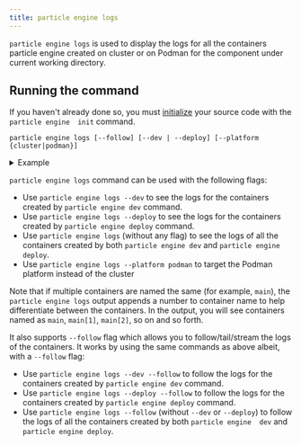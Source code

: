 ```yaml
---
title: particle engine logs
---
```


`particle engine logs` is used to display the logs for all the containers particle engine created on cluster or on Podman for the component under current working 
directory.

## Running the command 

If you haven't already done so, you must [initialize](../command-reference/init) your source code with the `particle engine 
init` command. 

```shell
particle engine logs [--follow] [--dev | --deploy] [--platform {cluster|podman}]
```
<details>
<summary>Example</summary>

```shell
$ particle engine logs
runtime: npm WARN nodejs-starter@1.0.0 No repository field.
runtime:
runtime: added 64 packages from 57 contributors and audited 64 packages in 7.761s
runtime: found 0 vulnerabilities
runtime:
runtime:
runtime: > nodejs-starter@1.0.0 start /projects
runtime: > node server.js
runtime:
runtime: App started on PORT 3000
main: Wed Sep 21 08:26:27 UTC 2022 - this is infinite while loop
main: Wed Sep 21 08:26:32 UTC 2022 - this is infinite while loop
main: Wed Sep 21 08:26:37 UTC 2022 - this is infinite while loop
main: Wed Sep 21 08:26:42 UTC 2022 - this is infinite while loop
main: Wed Sep 21 08:26:47 UTC 2022 - this is infinite while loop
main: Wed Sep 21 08:26:52 UTC 2022 - this is infinite while loop
main: Wed Sep 21 08:26:57 UTC 2022 - this is infinite while loop
main: Wed Sep 21 08:27:02 UTC 2022 - this is infinite while loop
main: Wed Sep 21 08:27:07 UTC 2022 - this is infinite while loop
main: Wed Sep 21 08:27:12 UTC 2022 - this is infinite while loop
main: Wed Sep 21 08:27:17 UTC 2022 - this is infinite while loop
main: Wed Sep 21 08:27:22 UTC 2022 - this is infinite while loop
```
</details>

`particle engine logs` command can be used with the following flags:
* Use `particle engine logs --dev` to see the logs for the containers created by `particle engine dev` command.
* Use `particle engine logs --deploy` to see the logs for the containers created by `particle engine deploy` command.
* Use `particle engine logs` (without any flag) to see the logs of all the containers created by both `particle engine dev` and `particle engine deploy`.
* Use `particle engine logs --platform podman` to target the Podman platform instead of the cluster

Note that if multiple containers are named the same (for example, `main`), the `particle engine logs` output appends a number to 
container name to help differentiate between the containers. In the output, you will see containers named as `main`, 
`main[1]`, `main[2]`, so on and so forth.

It also supports `--follow` flag which allows you to follow/tail/stream the logs of the containers. It works by using 
the same commands as above albeit, with a `--follow` flag:
* Use `particle engine logs --dev --follow` to follow the logs for the containers created by `particle engine dev` command.
* Use `particle engine logs --deploy --follow` to follow the logs for the containers created by `particle engine deploy` command.
* Use `particle engine logs --follow` (without `--dev` or `--deploy`) to follow the logs of all the containers created by both `particle engine 
  dev` and `particle engine deploy`.
